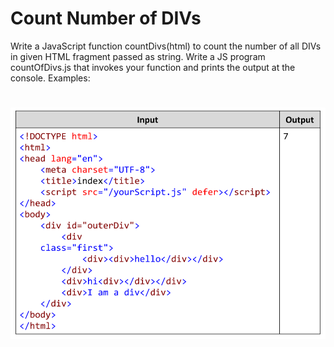 # Count Number of DIVs
Write a JavaScript function countDivs(html) to count the number of all DIVs in given HTML fragment passed as
string. Write a JS program countOfDivs.js that invokes your function and prints the output at the console. 
Examples:

# ![Examples](example.png)